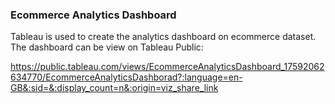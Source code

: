 ### Ecommerce Analytics Dashboard

Tableau is used to create the analytics dashboard on ecommerce dataset. The dashboard can be view on Tableau Public:

https://public.tableau.com/views/EcommerceAnalyticsDashboard_17592062634770/EcommerceAnalyticsDashborad?:language=en-GB&:sid=&:display_count=n&:origin=viz_share_link
